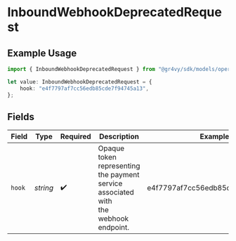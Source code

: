 # InboundWebhookDeprecatedRequest

## Example Usage

```typescript
import { InboundWebhookDeprecatedRequest } from "@gr4vy/sdk/models/operations";

let value: InboundWebhookDeprecatedRequest = {
    hook: "e4f7797af7cc56edb85cde7f94745a13",
};
```

## Fields

| Field                                                                               | Type                                                                                | Required                                                                            | Description                                                                         | Example                                                                             |
| ----------------------------------------------------------------------------------- | ----------------------------------------------------------------------------------- | ----------------------------------------------------------------------------------- | ----------------------------------------------------------------------------------- | ----------------------------------------------------------------------------------- |
| `hook`                                                                              | *string*                                                                            | :heavy_check_mark:                                                                  | Opaque token representing the payment service associated with<br/>the webhook endpoint. | e4f7797af7cc56edb85cde7f94745a13                                                    |